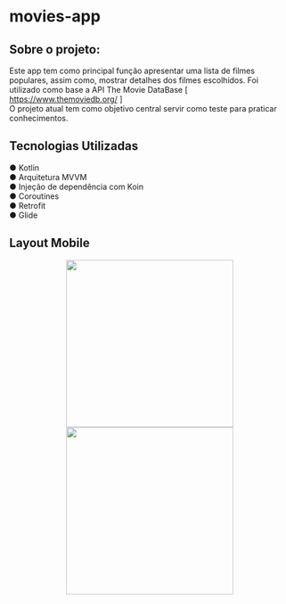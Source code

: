 # movies-app
## Sobre o projeto:

Este app tem como principal função apresentar uma lista de filmes populares, assim como, mostrar detalhes dos filmes 
escolhidos. Foi utilizado como base a API The Movie DataBase [ https://www.themoviedb.org/ ] <br/>
O projeto atual tem como objetivo central servir como teste para praticar conhecimentos.


## Tecnologias Utilizadas
● Kotlin <br/> 
● Arquitetura MVVM <br/> 
● Injeção de dependência com Koin <br/> 
● Coroutines <br/>
● Retrofit <br/>
● Glide <br/>


## Layout Mobile
 <div align="center">
  <img src= "https://user-images.githubusercontent.com/102394401/220514366-2ea9bd2b-18c3-4f50-81ec-b5c02abbdc84.png" width="300"/> 
  <img src= "https://user-images.githubusercontent.com/102394401/220514474-86aa7873-febc-472f-b6d8-e708322601c4.png" width="300"/> 
  </div>
